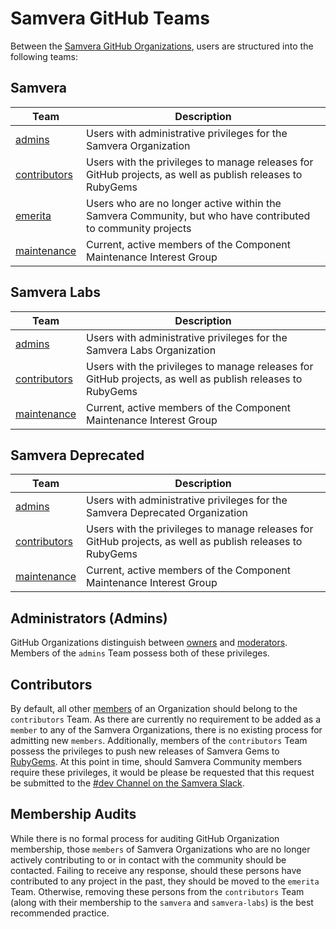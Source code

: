 # Samvera GitHub Teams

Between the [Samvera GitHub Organizations](./ORGS.md), users are structured into the following teams:

## Samvera

| Team | Description |
| ---- | ----------- |
| [admins](https://github.com/orgs/samvera/teams/admins) | Users with administrative privileges for the Samvera Organization |
| [contributors](https://github.com/orgs/samvera/teams/contributors) | Users with the privileges to manage releases for GitHub projects, as well as publish releases to RubyGems |
| [emerita](https://github.com/orgs/samvera/teams/emerita) | Users who are no longer active within the Samvera Community, but who have contributed to community projects |
| [maintenance](https://github.com/orgs/samvera/teams/maintenance) | Current, active members of the Component Maintenance Interest Group |

## Samvera Labs
| Team | Description |
| ---- | ----------- |
| [admins](https://github.com/orgs/samvera-labs/teams/admins) | Users with administrative privileges for the Samvera Labs Organization |
| [contributors](https://github.com/orgs/samvera-labs/teams/contributors) | Users with the privileges to manage releases for GitHub projects, as well as publish releases to RubyGems |
| [maintenance](https://github.com/orgs/samvera-labs/teams/maintenance) | Current, active members of the Component Maintenance Interest Group |

## Samvera Deprecated
| Team | Description |
| ---- | ----------- |
| [admins](https://github.com/orgs/samvera-deprecated/teams/admins) | Users with administrative privileges for the Samvera Deprecated Organization |
| [contributors](https://github.com/orgs/samvera-deprecated/teams/contributors) | Users with the privileges to manage releases for GitHub projects, as well as publish releases to RubyGems |
| [maintenance](https://github.com/orgs/samvera-deprecated/teams/maintenance) | Current, active members of the Component Maintenance Interest Group |

## Administrators (Admins)
GitHub Organizations distinguish between [owners](https://docs.github.com/en/organizations/managing-peoples-access-to-your-organization-with-roles/maintaining-ownership-continuity-for-your-organization) and [moderators](https://docs.github.com/en/organizations/managing-peoples-access-to-your-organization-with-roles/managing-moderators-in-your-organization). Members of the `admins` Team possess both of these privileges.

## Contributors
By default, all other [members](https://docs.github.com/en/organizations/managing-peoples-access-to-your-organization-with-roles/roles-in-an-organization#organization-members) of an Organization should belong to the `contributors` Team. As there are currently no requirement to be added as a `member` to any of the Samvera Organizations, there is no existing process for admitting new `members`. Additionally, members of the `contributors` Team possess the privileges to push new releases of Samvera Gems to [RubyGems](https://rubygems.org/). At this point in time, should Samvera Community members require these privileges, it would be please be requested that this request be submitted to the [#dev Channel on the Samvera Slack](https://samvera.slack.com/app_redirect?channel=dev).

## Membership Audits
While there is no formal process for auditing GitHub Organization membership, those `members` of Samvera Organizations who are no longer actively contributing to or in contact with the community should be contacted. Failing to receive any response, should these persons have contributed to any project in the past, they should be moved to the `emerita` Team. Otherwise, removing these persons from the `contributors` Team (along with their membership to the `samvera` and `samvera-labs`) is the best recommended practice.